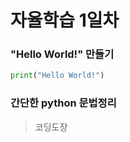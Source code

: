 # 자율학습 1일차

### "Hello World!" 만들기

```python
print("Hello World!")
```

### 간단한 python 문법정리

> 코딩도장


